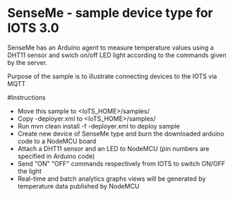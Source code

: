 # SenseMe - sample device type for IOTS 3.0

SenseMe has an Arduino agent to measure temperature values using a DHT11 sensor and swich on/off LED light according to the commands given by the server.

Purpose of the sample is to illustrate connecting devices to the IOTS via MQTT 

#Instructions
- Move this sample to <IoTS_HOME>/samples/<Sample name>
- Copy <Sample name>-deployer.xml to <IoTS_HOME>/samples/
- Run mvn clean install -f <Sample name>-deployer.xml to deploy sample
- Create new device of SenseMe type and burn the downloaded arduino code to a NodeMCU board
- Attach a DHT11 sensor and an LED to NodeMCU (pin numbers are specified in Arduino code)
- Send "ON" "OFF" commands respectively from IOTS to switch ON/OFF the light
- Real-time and batch analytics graphs views will be generated by temperature data published by NodeMCU
